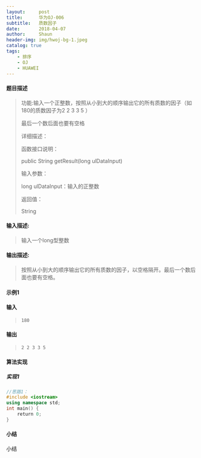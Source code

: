 ```yaml
---
layout:     post
title:      华为OJ-006
subtitle:   质数因子
date:       2018-04-07
author:     Shaun
header-img: img/hwoj-bg-1.jpeg
catalog: true
tags:
    - 排序
    - OJ
    - HUAWEI
---
```



#### 题目描述

> 功能:输入一个正整数，按照从小到大的顺序输出它的所有质数的因子（如180的质数因子为2 2 3 3 5 ）
>
> 最后一个数后面也要有空格
>
> 详细描述：
>
> 函数接口说明：
>
> public String getResult(long ulDataInput)
>
> 输入参数：
>
> long ulDataInput：输入的正整数
>
> 返回值：
>
> String

#### 输入描述:

> 输入一个long型整数

#### 输出描述:

> 按照从小到大的顺序输出它的所有质数的因子，以空格隔开。最后一个数后面也要有空格。

#### 示例1

#### 输入

> ```
> 180
> ```

#### 输出

> ```
> 2 2 3 3 5
> ```



#### 算法实现



##### 实现1

```C++
//思路1：
#include <iostream>
using namespace std;
int main() {
    return 0;
}
```




#### 小结

小结






